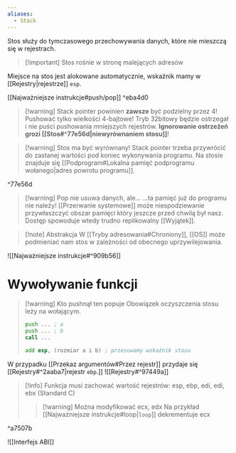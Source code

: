 ```yaml
---
aliases:
  - Stack
---
```

Stos służy do tymczasowego przechowywania danych, które nie mieszczą się w rejestrach.

>[!important] Stos rośnie w stronę malejących adresów

Miejsce na stos jest alokowane automatycznie, wskaźnik mamy w [[Rejestry|rejestrze]] `esp`.

[[Najważniejsze instrukcje#push/pop]] ^eba4d0

>[!warning] Stack pointer powinien **zawsze** być podzielny przez 4!
>Pushować tylko wielkości 4-bajtowe! Tryb 32bitowy będzie ostrzegał i nie puści pushowania mniejszych rejestrów.
>**Ignorowanie ostrzeżeń grozi [[Stos#^77e56d|niewyrównaniem stosu]]**!

>[!warning] Stos ma być wyrównany!
>Stack pointer trzeba przywrócić do zastanej wartości pod koniec wykonywania programu. Na stosie znajduje się [[Podprogram#Lokalna pamięć podprogramu wołanego|adres powrotu programu]].

^77e56d

>[!warning] Pop nie usuwa danych, ale...
>...ta pamięć już do programu nie należy! [[Przerwanie systemowe]] może niespodziewanie przywłaszczyć obszar pamięci który jeszcze przed chwilą był nasz. Dostęp spowoduje wtedy trudno replikowalny [[Wyjątek]].

>[!note] Abstrakcja
>W [[Tryby adresowania#Chroniony]], [[OS]] może podmieniać nam stos w zależności od obecnego uprzywilejowania.

![[Najważniejsze instrukcje#^909b56]]

# Wywoływanie funkcji
>[!warning] Kto pushnął ten popuje
> Obowiązek oczyszczenia stosu leży na wołającym.
> ```asm
> push ... ; a
> push ... ; b
> call ...
> 
> add esp, (rozmiar a i b) ; przesuwamy wskaźnik stosu 

W przypadku [[Przekaz argumentów#Przez rejestr]] przydaje się [[Rejestry#^2aaba7|rejestr `ebp`.]]
![[Rejestry#^97449a]]

>[!info] Funkcja musi zachować wartość rejestrów:
>esp, ebp, edi, edi, ebx
>(Standard C)
>>[!warning] Można modyfikować ecx, edx
>>Na przykład [[Najważniejsze instrukcje#loop|`loop`]] dekrementuje ecx

^a7507b

![[Interfejs ABI]]
